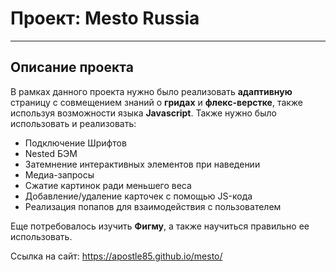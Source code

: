 # Проект: Mesto Russia
-------------------------------
## Описание проекта

В рамках данного проекта нужно было реализовать **адаптивную** страницу с совмещением знаний о **гридах** и **флекс-верстке**, также используя возможности языка **Javascript**. Также нужно было использовать и реализовать:
* Подключение Шрифтов
* Nested БЭМ
* Затемнение интерактивных элементов при наведении
* Медиа-запросы
* Сжатие картинок ради меньшего веса
* Добавление/удаление карточек с помощью JS-кода
* Реализация попапов для взаимодействия с пользователем

Еще потребовалось изучить **Фигму**, а также научиться правильно ее использовать.

Ссылка на сайт: https://apostle85.github.io/mesto/